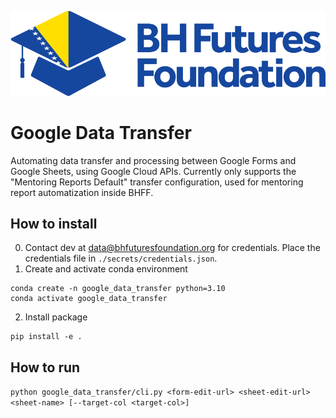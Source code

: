 ![plot](bhff-logo.png)
# Google Data Transfer
Automating data transfer and processing between Google Forms and Google Sheets, using Google Cloud APIs.
Currently only supports the "Mentoring Reports Default" transfer configuration, used for mentoring report automatization inside BHFF.
## How to install
0. Contact dev at data@bhfuturesfoundation.org for credentials. Place the credentials file in `./secrets/credentials.json`.
1. Create and activate conda environment
```
conda create -n google_data_transfer python=3.10
conda activate google_data_transfer
```
2. Install package
```
pip install -e .
```
## How to run

```python google_data_transfer/cli.py <form-edit-url> <sheet-edit-url> <sheet-name> [--target-col <target-col>]```  

